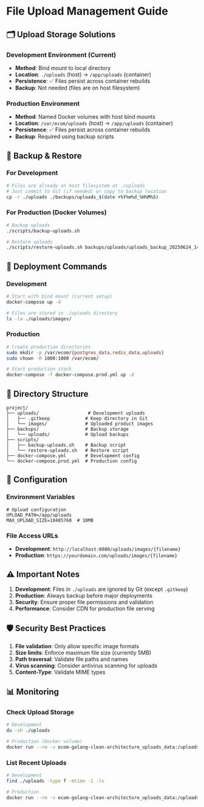 # File Upload Management Guide

## 🗂️ Upload Storage Solutions

### Development Environment (Current)
- **Method**: Bind mount to local directory
- **Location**: `./uploads` (host) → `/app/uploads` (container)
- **Persistence**: ✅ Files persist across container rebuilds
- **Backup**: Not needed (files are on host filesystem)

### Production Environment
- **Method**: Named Docker volumes with host bind mounts
- **Location**: `/var/ecom/uploads` (host) → `/app/uploads` (container)
- **Persistence**: ✅ Files persist across container rebuilds
- **Backup**: Required using backup scripts

## 🔄 Backup & Restore

### For Development
```bash
# Files are already on host filesystem at ./uploads
# Just commit to Git (if needed) or copy to backup location
cp -r ./uploads ./backups/uploads_$(date +%Y%m%d_%H%M%S)
```

### For Production (Docker Volumes)
```bash
# Backup uploads
./scripts/backup-uploads.sh

# Restore uploads
./scripts/restore-uploads.sh backups/uploads/uploads_backup_20250624_143022.tar.gz
```

## 🚀 Deployment Commands

### Development
```bash
# Start with bind mount (current setup)
docker-compose up -d

# Files are stored in ./uploads directory
ls -la ./uploads/images/
```

### Production
```bash
# Create production directories
sudo mkdir -p /var/ecom/{postgres_data,redis_data,uploads}
sudo chown -R 1000:1000 /var/ecom/

# Start production stack
docker-compose -f docker-compose.prod.yml up -d
```

## 📁 Directory Structure
```
project/
├── uploads/                  # Development uploads
│   ├── .gitkeep             # Keep directory in Git
│   └── images/              # Uploaded product images
├── backups/                 # Backup storage
│   └── uploads/             # Upload backups
├── scripts/
│   ├── backup-uploads.sh    # Backup script
│   └── restore-uploads.sh   # Restore script
├── docker-compose.yml       # Development config
└── docker-compose.prod.yml  # Production config
```

## 🔧 Configuration

### Environment Variables
```env
# Upload configuration
UPLOAD_PATH=/app/uploads
MAX_UPLOAD_SIZE=10485760  # 10MB
```

### File Access URLs
- **Development**: `http://localhost:8080/uploads/images/{filename}`
- **Production**: `https://yourdomain.com/uploads/images/{filename}`

## ⚠️ Important Notes

1. **Development**: Files in `./uploads` are ignored by Git (except `.gitkeep`)
2. **Production**: Always backup before major deployments
3. **Security**: Ensure proper file permissions and validation
4. **Performance**: Consider CDN for production file serving

## 🛡️ Security Best Practices

1. **File validation**: Only allow specific image formats
2. **Size limits**: Enforce maximum file size (currently 5MB)
3. **Path traversal**: Validate file paths and names
4. **Virus scanning**: Consider antivirus scanning for uploads
5. **Content-Type**: Validate MIME types

## 📊 Monitoring

### Check Upload Storage
```bash
# Development
du -sh ./uploads

# Production (Docker volume)
docker run --rm -v ecom-golang-clean-architecture_uploads_data:/uploads alpine du -sh /uploads
```

### List Recent Uploads
```bash
# Development
find ./uploads -type f -mtime -1 -ls

# Production
docker run --rm -v ecom-golang-clean-architecture_uploads_data:/uploads alpine find /uploads -type f -mtime -1 -ls
```
